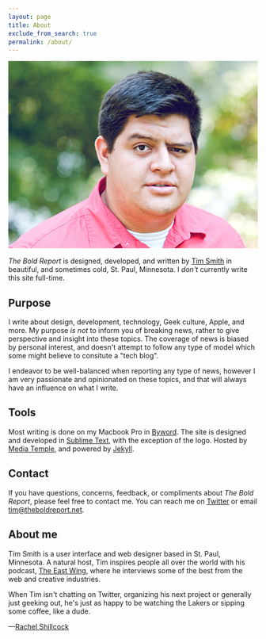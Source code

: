 ```yaml
---
layout: page
title: About
exclude_from_search: true
permalink: /about/
---
```


![Tim Smith](/uploads/2013/09/tim_680x510.jpg)

*The Bold Report* is designed, developed, and written by [Tim Smith](http://ttimsmith.com) in beautiful, and sometimes cold, St. Paul, Minnesota. I *don't* currently write this site full-time.

## Purpose

I write about design, development, technology, Geek culture, Apple, and more. My purpose *is not* to inform you of breaking news, rather to give perspective and insight into these topics. The coverage of news is biased by personal interest, and doesn't attempt to follow any type of model which some might believe to consitute a "tech blog".

I endeavor to be well-balanced when reporting any type of news, however I am very passionate and opinionated on these topics, and that will always have an influence on what I write.

## Tools

Most writing is done on my Macbook Pro in [Byword](http://bywordapp.com/). The site is designed and developed in [Sublime Text](http://www.sublimetext.com/), with the exception of the logo. Hosted by [Media Temple](https://mediatemple.7eer.net/c/136705/168246/2795), and powered by [Jekyll](http://jekyllrb.com).


## Contact
If you have questions, concerns, feedback, or compliments about *The Bold Report*, please feel free to contact me. You can reach me on [Twitter](https://twitter.com/ttimsmith) or email [tim@theboldreport.net](mailto:tim@theboldreport.net).



## About me

Tim Smith is a user interface and web designer based in St. Paul, Minnesota. A natural host, Tim inspires people all over the world with his podcast, [The East Wing](http://theeastwing.net), where he interviews some of the best from the web and creative industries.

When Tim isn't chatting on Twitter, organizing his next project or generally just geeking out, he's just as happy to be watching the Lakers or sipping some coffee, like a dude.

&mdash;[Rachel Shillcock](http://www.rachil.li/)
